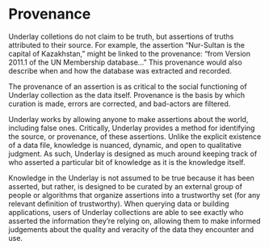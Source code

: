 # Provenance
Underlay colletions do not claim to be truth, but assertions of truths attributed to their source. For example, the assertion “Nur-Sultan is the capital of Kazakhstan,” might be linked to the provenance: “from Version 2011.1 of the UN Membership database...” This provenance would also describe when and how the database was extracted and recorded. 

The provenance of an assertion is as critical to the social functioning of Underlay collection as the data itself. Provenance is the basis by which curation is made, errors are corrected, and bad-actors are filtered.

Underlay works by allowing anyone to make assertions about the world, including false ones. Critically,  Underlay provides a method for identifying the source, or provenance, of these assertions. Unlike the explicit existence of a data file, knowledge is nuanced, dynamic, and open to qualitative judgment. As such, Underlay is designed as much around keeping track of who asserted a particular bit of knowledge as it is the knowledge itself.

Knowledge in the Underlay is not assumed to be true because it has been asserted, but rather, is designed to be curated by an external group of people or algorithms that organize assertions into a trustworthy set (for any relevant definition of trustworthy). When querying data or building applications, users of Underlay collections are able to see exactly who asserted the information they’re relying on, allowing them to make informed judgements about the quality and veracity of the data they encounter and use.